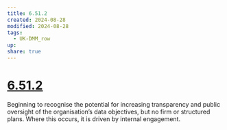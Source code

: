 ```yaml
---
title: 6.51.2
created: 2024-08-28
modified: 2024-08-28
tags:
  - UK-DMM_row
up: 
share: true
---
```

# [6.51.2](6.51.2.md)

Beginning to recognise the potential for increasing transparency and public oversight of the organisation’s data objectives, but no firm or structured plans. Where this occurs, it is driven by internal engagement.
